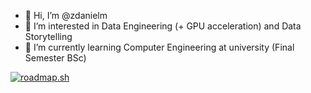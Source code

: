 - 👋 Hi, I’m @zdanielm
- 👀 I’m interested in Data Engineering (+ GPU acceleration) and Data Storytelling
- 🌱 I’m currently learning Computer Engineering at university (Final Semester BSc)

[![roadmap.sh](https://api.roadmap.sh/v1-badge/tall/662913dc4e8cd00d388a86e0?variant=dark)](https://roadmap.sh)

<!---
zdanielm/zdanielm is a ✨ special ✨ repository because its `README.md` (this file) appears on your GitHub profile.
You can click the Preview link to take a look at your changes.
--->
